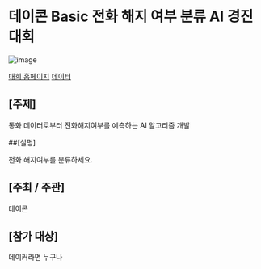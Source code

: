 # 데이콘 Basic 전화 해지 여부 분류 AI 경진대회
![image](https://user-images.githubusercontent.com/87477828/229355091-0846dcf5-6f2c-4bea-a8d5-2a1a50c83a03.png)

[대회 홈페이지](https://dacon.io/competitions/official/236075/overview/description)
[데이터](https://dacon.io/competitions/official/236075/data)
## [주제]
<p>통화 데이터로부터 전화해지여부를 예측하는 AI 알고리즘 개발</p>

##[설명]
<p>전화 해지여부를 분류하세요.</p>

## [주최 / 주관]
<p>데이콘</p>

## [참가 대상]
<p>데이커라면 누구나</p>

